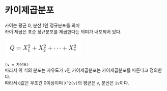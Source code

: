 # 카이제곱분포

카이는 평균 0, 분산 1인 정규분포를 의미  
카이 제곱은 표준 정규분포를 제곱한다는 의미가 내포되어 있다.  

![chi](../images/Dict/chi.PNG)  

`(v = 자유도)`  
따라서 위 식의 분포는 자유도가 `v`인 카이제곱분포는 카이제곱분포를 따른다고 정의한다.  
따라서 `Q`값은 무조건 0이상이며 `X^2(v)`의 평균은 `v`, 분산은 `2v`이다.  